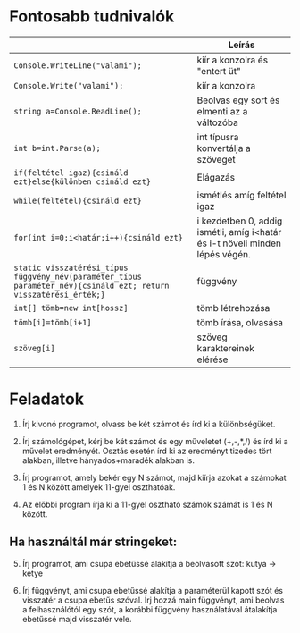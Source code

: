 # Fontosabb tudnivalók

|    | Leírás |
|---|---|
| ```Console.WriteLine("valami");``` | kiír a konzolra és "entert üt" |
| ```Console.Write("valami");``` | kiír a konzolra |
| ```string a=Console.ReadLine();``` | Beolvas egy sort és elmenti az a változóba |
| ```int b=int.Parse(a);``` | int típusra konvertálja a szöveget |
| ```if(feltétel igaz){csináld ezt}else{különben csináld ezt}```| Elágazás |
| ```while(feltétel){csináld ezt}``` | ismétlés amíg feltétel igaz |
|```for(int i=0;i<határ;i++){csináld ezt}``` | i kezdetben 0, addig ismétli, amíg i<határ és i-t növeli minden lépés végén.|
|```static visszatérési_típus függvény_név(paraméter_típus paraméter_név){csináld ezt; return visszatérési_érték;}```| függvény |
|```int[] tömb=new int[hossz]``` | tömb létrehozása |
|```tömb[i]=tömb[i+1]``` | tömb írása, olvasása |
|```szöveg[i]```| szöveg karaktereinek elérése |

# Feladatok
1. Írj kivonó programot, olvass be két számot és írd ki a különbségüket.

2. Írj számológépet, kérj be két számot és egy műveletet (+,-,*,/) és írd ki a művelet eredményét.
Osztás esetén írd ki az eredményt tizedes tört alakban, illetve hányados+maradék alakban is.

3. Írj programot, amely bekér egy N számot, majd kiírja azokat a számokat 1 és N között amelyek 11-gyel oszthatóak.

4. Az előbbi program írja ki a 11-gyel osztható számok számát is 1 és N között.

## Ha használtál már stringeket:

5. Írj programot, ami csupa ebetűssé alakítja a beolvasott szót: kutya -> ketye

6. Írj függvényt, ami csupa ebetűssé alakítja a paraméterül kapott szót és visszatér a csupa ebetűs szóval.
Írj hozzá main függvényt, ami beolvas a felhasználótól egy szót, a korábbi függvény használatával átalakítja ebetűssé majd visszatér vele.

